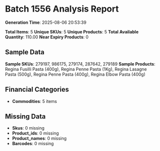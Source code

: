 # Batch 1556 Analysis Report

**Generation Time**: 2025-08-06 20:53:39

**Total Items**: 5
**Unique SKUs**: 5
**Unique Products**: 5
**Total Available Quantity**: 110.00
**Near Expiry Products**: 0

## Sample Data
**Sample SKUs**: 279197, 986175, 279174, 287642, 279189
**Sample Products**: Regina Fusilli Pasta (400g), Regina Penne Pasta (1Kg), Regina Lasagne Pasta (500g), Regina Penne Pasta (400g), Regina Elbow Pasta (400g)

## Financial Categories
- **Commodities**: 5 items

## Missing Data
- **Skus**: 0 missing
- **Product_ids**: 0 missing
- **Product_names**: 0 missing
- **Barcodes**: 0 missing
